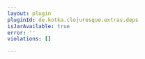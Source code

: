 ```yaml
---
layout: plugin
pluginId: de.kotka.clojuresque.extras.deps
isJarAvailable: true
error: ''
violations: []

---
```

